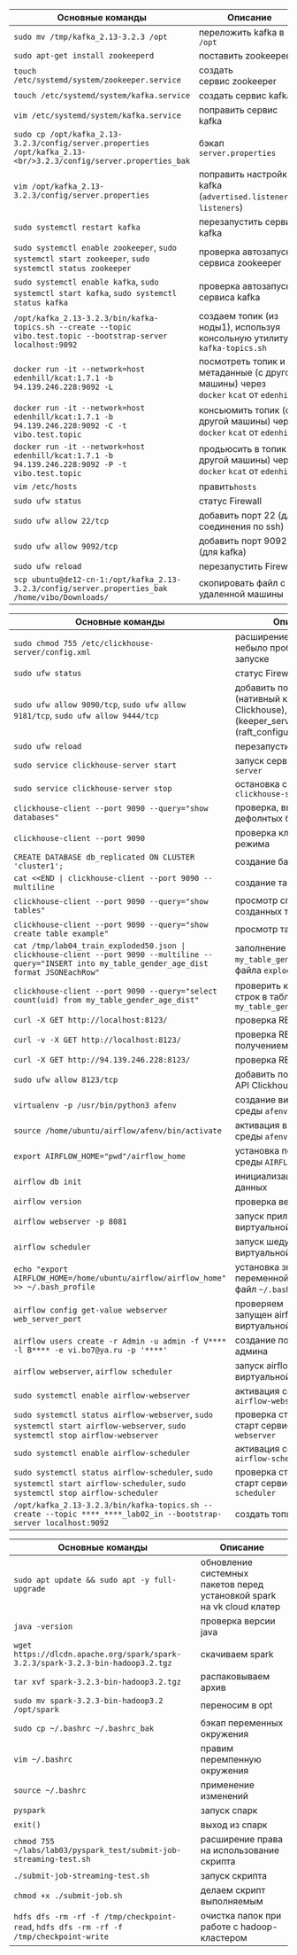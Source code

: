 | Основные команды                                                                                                 | Описание                                                                            |
| ---------------------------------------------------------------------------------------------------------------- | ----------------------------------------------------------------------------------- |
| `sudo mv /tmp/kafka_2.13-3.2.3 /opt`                                                                             | переложить kafka в `/opt`                                                           |
| `sudo apt-get install zookeeperd`                                                                                | поставить zookeeper                                                                 |
| `touch /etc/systemd/system/zookeeper.service`                                                                    | создать сервис zookeeper                                                            |
| `touch /etc/systemd/system/kafka.service`                                                                        | создать сервис kafka                                                                |
| `vim /etc/systemd/system/kafka.service`                                                                          | поправить сервис kafka                                                              |
| `sudo cp /opt/kafka_2.13-3.2.3/config/server.properties /opt/kafka_2.13-<br/>3.2.3/config/server.properties_bak` | бэкап `server.properties`                                                           |
| `vim /opt/kafka_2.13-3.2.3/config/server.properties`                                                             | поправить настройки kafka (`advertised.listeners` и `listeners`)                    |
| `sudo systemctl restart kafka`                                                                                   | перезапустить сервис kafka                                                          |
| `sudo systemctl enable zookeeper`, `sudo systemctl start zookeeper`, `sudo systemctl status zookeeper`           | проверка автозапуск сервиса zookeeper                                               |
| `sudo systemctl enable kafka`, `sudo systemctl start kafka`, `sudo systemctl status kafka`                       | проверка автозапуск сервиса kafka                                                   |
| `/opt/kafka_2.13-3.2.3/bin/kafka-topics.sh --create --topic vibo.test.topic --bootstrap-server localhost:9092`   | создаем топик (из ноды1), используя консольную утилиту `kafka-topics.sh`            |
| `docker run -it --network=host edenhill/kcat:1.7.1 -b 94.139.246.228:9092 -L`                                    | посмотреть топик и метаданные (с другой машины) через `docker` `kcat` от `edenhill` |
| `docker run -it --network=host edenhill/kcat:1.7.1 -b 94.139.246.228:9092 -C -t vibo.test.topic`                 | консьюмить топик (с другой машины) через `docker` `kcat` от `edenhill`              |
| `docker run -it --network=host edenhill/kcat:1.7.1 -b 94.139.246.228:9092 -P -t vibo.test.topic`                 | продьюсить в топик (с другой машины) через `docker` `kcat` от `edenhill`            |
| ```vim /etc/hosts```                                                                                             | править`hosts`                                                                      |
| `sudo ufw status`                                                                                                | статус Firewall                                                                     |
| `sudo ufw allow 22/tcp`                                                                                          | добавить порт 22 (для соединения по ssh)                                            |
| `sudo ufw allow 9092/tcp`                                                                                        | добавить порт 9092 (для kafka)                                                      |
| `sudo ufw reload`                                                                                                | перезапустить Firewall                                                              |
| `scp ubuntu@de12-cn-1:/opt/kafka_2.13-3.2.3/config/server.properties_bak /home/vibo/Downloads/`                  | скопировать файл с удаленной машины                                                 |

| Основные команды                                                                                                                                      | Описание                                                                                         |
| ----------------------------------------------------------------------------------------------------------------------------------------------------- | ------------------------------------------------------------------------------------------------ |
| `sudo chmod 755 /etc/clickhouse-server/config.xml`                                                                                                    | расширение прав, чтобы небыло проблем при запуске                                                |
| `sudo ufw status`                                                                                                                                     | статус Firewall                                                                                  |
| `sudo ufw allow 9090/tcp`, `sudo ufw allow 9181/tcp`, `sudo ufw allow 9444/tcp`                                                                       | добавить порт 9090 (нативный клиент Clickhouse), 9181 (keeper_server), 9444 (raft_configuration) |
| `sudo ufw reload`                                                                                                                                     | перезапустить Firewall                                                                           |
| `sudo service clickhouse-server start`                                                                                                                | запуск сервиса `clickhouse-server`                                                               |
| `sudo service clickhouse-server stop`                                                                                                                 | остановка сервиса `clickhouse-server`                                                            |
| `clickhouse-client --port 9090 --query="show databases"`                                                                                              | проверка, выводит список дефолнтых баз                                                           |
| `clickhouse-client --port 9090`                                                                                                                       | проверка кластерного режима                                                                      |
| `CREATE DATABASE db_replicated ON CLUSTER 'cluster1';`                                                                                                | создание базы в кластере                                                                         |
| `cat <<END \| clickhouse-client --port 9090 --multiline`                                                                                              | создание таблицы                                                                                 |
| `clickhouse-client --port 9090 --query="show tables"`                                                                                                 | просмотр списка созданных таблиц                                                                 |
| `clickhouse-client --port 9090 --query="show create table example"`                                                                                   | просмотр таблицы `example`                                                                       |
| `cat /tmp/lab04_train_exploded50.json \| clickhouse-client --port 9090 --multiline --query="INSERT into my_table_gender_age_dist format JSONEachRow"` | заполнение таблицы `my_table_gender_age_dist` из файла `exploded50.json`                         |
| `clickhouse-client --port 9090 --query="select count(uid) from my_table_gender_age_dist"`                                                             | проверить количество строк в таблице `my_table_gender_age_dist`                                  |
| `curl -X GET http://localhost:8123/`                                                                                                                  | проверка REST API                                                                                |
| `curl -v -X GET http://localhost:8123/`                                                                                                               | проверка REST API (с получением кодов ответа)                                                    |
| `curl -X GET http://94.139.246.228:8123/`                                                                                                             | проверка REST API из вне                                                                         |
| `sudo ufw allow 8123/tcp`                                                                                                                             | добавить порт 8123 (REST API Clickhouse)                                                         |
| `virtualenv -p /usr/bin/python3 afenv`                                                                                                                | создание виртуальной среды `afenv`                                                               |
| `source /home/ubuntu/airflow/afenv/bin/activate`                                                                                                      | активация виртуальной среды `afenv`                                                              |
| `export AIRFLOW_HOME="pwd"/airflow_home`                                                                                                              | установка переменной среды `AIRFLOW_HOME`                                                        |
| `airflow db init`                                                                                                                                     | инициализация базы данных                                                                        |
| `airflow version`                                                                                                                                     | проверка версии `airflow`                                                                        |
| `airflow webserver -p 8081`                                                                                                                           | запуск приложения из виртуальной среды                                                           |
| `airflow scheduler`                                                                                                                                   | запуск шедуллера из виртуальной среды                                                            |
| `echo "export AIRFLOW_HOME=/home/ubuntu/airflow/airflow_home" >> ~/.bash_profile`                                                                     | установка значения переменной `AIRFLOW_HOME` в файл `~/.bash_profile`                            |
| `airflow config get-value webserver web_server_port`                                                                                                  | проверяем  на каком порту запущен airflow (из виртуальной среды)                                 |
| `airflow users create -r Admin -u admin -f V**** -l B**** -e vi.bo7@ya.ru -p '****'`                                                                  | создание пользователя-админа                                                                     |
| `airflow webserver`, `airflow scheduler`                                                                                                              | запуск airflow из виртуальной среды                                                              |
| `sudo systemctl enable airflow-webserver`                                                                                                             | активация сервиса `airflow-webserver`                                                            |
| `sudo systemctl status airflow-webserver`, `sudo systemctl start airflow-webserver`, `sudo systemctl stop airflow-webserver`                          | проверка статуса, стоп, старт сервиса `airflow-webserver`                                        |
| `sudo systemctl enable airflow-scheduler`                                                                                                             | активация сервиса `airflow-scheduler`                                                            |
| `sudo systemctl status airflow-scheduler`, `sudo systemctl start airflow-scheduler`, `sudo systemctl stop airflow-scheduler`                          | проверка статуса, стоп, старт сервиса `airflow-scheduler`                                        |
| `/opt/kafka_2.13-3.2.3/bin/kafka-topics.sh --create --topic ****_****_lab02_in --bootstrap-server localhost:9092`                                     | создать топик в kafka                                                                            |

| Основные команды                                                                        | Описание                                                               |
| --------------------------------------------------------------------------------------- | ---------------------------------------------------------------------- |
| `sudo apt update && sudo apt -y full-upgrade`                                           | обновление системных пакетов перед установкой spark на vk cloud клатер |
| `java -version`                                                                         | проверка версии java                                                   |
| `wget https://dlcdn.apache.org/spark/spark-3.2.3/spark-3.2.3-bin-hadoop3.2.tgz`         | скачиваем spark                                                        |
| `tar xvf spark-3.2.3-bin-hadoop3.2.tgz`                                                 | распаковываем архив                                                    |
| `sudo mv spark-3.2.3-bin-hadoop3.2 /opt/spark`                                          | переносим в opt                                                        |
| `sudo cp ~/.bashrc ~/.bashrc_bak`                                                       | бэкап переменных окружения                                             |
| `vim ~/.bashrc`                                                                         | правим перемпенную окружения                                           |
| `source ~/.bashrc`                                                                      | применение изменений                                                   |
| `pyspark`                                                                               | запуск спарк                                                           |
| `exit()`                                                                                | выход из спарк                                                         |
| `chmod 755 ~/labs/lab03/pyspark_test/submit-job-streaming-test.sh`                      | расширение права на использование скрипта                              |
| `./submit-job-streaming-test.sh`                                                        | запуск скрипта                                                         |
| `chmod +x ./submit-job.sh`                                                              | делаем скрипт выполняемым                                              |
| `hdfs dfs -rm -rf -f /tmp/checkpoint-read`, `hdfs dfs -rm -rf -f /tmp/checkpoint-write` | очистка папок при работе с hadoop-кластером                            |
